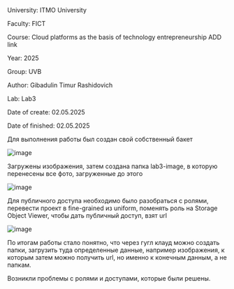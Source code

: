 University: ITMO University

Faculty: FICT

Course: Cloud platforms as the basis of technology entrepreneurship ADD link

Year: 2025

Group: UVB

Author: Gibadulin Timur Rashidovich

Lab: Lab3

Date of create: 02.05.2025

Date of finished: 02.05.2025

Для выполнения работы был создан свой собственный бакет

![image](https://github.com/user-attachments/assets/c0bb577d-5599-483c-9215-73931f14fc7f)

Загружены изображения, затем создана папка lab3-image, в которую перенесены все фото, загруженные до этого

![image](https://github.com/user-attachments/assets/fe4e4d0c-b093-4e1e-baa2-87147563214d)

Для публичного доступа необходимо было разобраться с ролями, перевести проект в fine-grained из uniform, поменять роль на Storage Object Viewer, чтобы дать публичный доступ, взят url

![image](https://github.com/user-attachments/assets/31b4dae3-c773-40df-89d6-00988d518a4a)

По итогам работы стало понятно, что через гугл клауд можно создать папки, загрузить туда определенные данные, например изображения, к которым затем можно получить url, но именно к конечным данным, а не папкам. 

Возникли проблемы с ролями и доступами, которые были решены.
